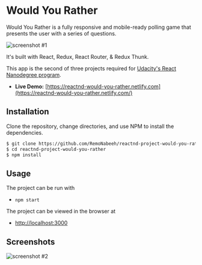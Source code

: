 # Would You Rather

Would You Rather is a fully responsive and mobile-ready polling game that presents the user with a series of questions.

![screenshot #1](https://github.com/RemoNabeeh/reactnd-project-would-you-rather/blob/master/puplic/images/screenshot1.jpg)

It's built with React, Redux, React Router, & Redux Thunk.

This app is the second of three projects required for [Udacity's React Nanodegree program](https://www.udacity.com/course/react-nanodegree--nd019).

- **Live Demo:** [https://reactnd-would-you-rather.netlify.com](https://reactnd-would-you-rather.netlify.com/)

## Installation

Clone the repository, change directories, and use NPM to install the dependencies.

```bash
$ git clone https://github.com/RemoNabeeh/reactnd-project-would-you-rather.git
$ cd reactnd-project-would-you-rather
$ npm install
```

## Usage

The project can be run with

- `npm start`

The project can be viewed in the browser at

- [http://localhost:3000](http://localhost:3000)

## Screenshots

![screenshot #2](https://github.com/RemoNabeeh/reactnd-project-would-you-rather/blob/master/puplic/images/screenshot2.jpg)
